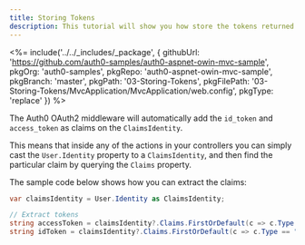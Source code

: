```yaml
---
title: Storing Tokens
description: This tutorial will show you how store the tokens returned from Auth0 in order to use them later on.
---
```


<%= include('../../_includes/_package', {
  githubUrl: 'https://github.com/auth0-samples/auth0-aspnet-owin-mvc-sample',
  pkgOrg: 'auth0-samples',
  pkgRepo: 'auth0-aspnet-owin-mvc-sample',
  pkgBranch: 'master',
  pkgPath: '03-Storing-Tokens',
  pkgFilePath: '03-Storing-Tokens/MvcApplication/MvcApplication/web.config',
  pkgType: 'replace'
}) %>

The Auth0 OAuth2 middleware will automatically add the `id_token` and `access_token` as claims on the `ClaimsIdentity`.

This means that inside any of the actions in your controllers you can simply cast the `User.Identity` property to a `ClaimsIdentity`, and then find the particular claim by querying the `Claims` property.

The sample code below shows how you can extract the claims:

``` csharp
var claimsIdentity = User.Identity as ClaimsIdentity;

// Extract tokens
string accessToken = claimsIdentity?.Claims.FirstOrDefault(c => c.Type == "access_token")?.Value;
string idToken = claimsIdentity?.Claims.FirstOrDefault(c => c.Type == "id_token")?.Value;
```
